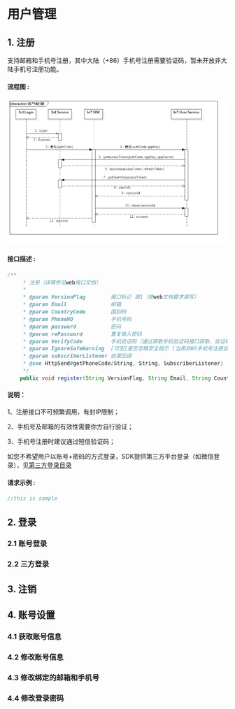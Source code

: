 # 用户管理

## 1. 注册
支持邮箱和手机号注册，其中大陆（+86）手机号注册需要验证码，暂未开放非大陆手机号注册功能。

#### 流程图 :
![](../picture/登录流程.png)

#### 接口描述 :

```java
/**
     * 注册（详情参见web接口文档）
     *
     * @param VersionFlag        接口标记 填1（按web文档要求填写）
     * @param Email              邮箱
     * @param CountryCode        国别码
     * @param PhoneNO            手机号码
     * @param password           密码
     * @param rePassword         重复输入密码
     * @param VerifyCode         手机验证码（通过获取手机验证码接口获取，验证码通过短信发至手机）
     * @param IgnoreSafeWarning  [可空]是否忽略安全提示 [当用非86手机号注册且邮箱地址为空时，此参数为1时忽略安全提示进行注册，非1时，服务器返回“为了你的帐号安全，请输入邮箱地址”]
     * @param subscriberListener 结果回调
     * @see HttpSend#getPhoneCode(String, String, SubscriberListener)
     */
    public void register(String VersionFlag, String Email, String CountryCode, String PhoneNO, String password, String rePassword, String VerifyCode,String IgnoreSafeWarning, SubscriberListener subscriberListener) {}
```

#### 说明：

1、注册接口不可频繁调用，有封IP限制； 

2、手机号及邮箱的有效性需要你方自行验证； 

3、手机号注册时建议通过短信验证码；

如您不希望用户以账号+密码的方式登录，SDK提供第三方平台登录（如微信登录），见[第三方登录目录](https://www.showdoc.cc/web/#/page/195506522292468)


#### 请求示例 :
```java
//this is sample
```

## 2. 登录

### 2.1  账号登录

### 2.2  三方登录

## 3.  注销

## 4.  账号设置

### 4.1 获取账号信息

### 4.2 修改账号信息

### 4.3 修改绑定的邮箱和手机号

### 4.4 修改登录密码
